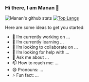 ### Hi there, I am Manan 👋

<!--
**manan-bedi2908/manan-bedi2908** is a ✨ _special_ ✨ repository because its `README.md` (this file) appears on your GitHub profile. -->
![Manan's github stats](https://github-readme-stats.vercel.app/api?username=manan-bedi2908&show_icons=true&theme=tokyonight)
<img align="left">
[![Top Langs](https://github-readme-stats.vercel.app/api/top-langs/?username=manan-bedi2908)](https://github.com/manan-bedi2908/github-readme-stats)

Here are some ideas to get you started:

- 🔭 I’m currently working on ...
- 🌱 I’m currently learning ...
- 👯 I’m looking to collaborate on ...
- 🤔 I’m looking for help with ...
- 💬 Ask me about ...
- 📫 How to reach me: ...
- 😄 Pronouns: ...
- ⚡ Fun fact: ...
